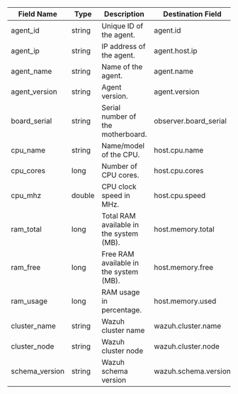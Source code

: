 | Field Name     | Type   | Description                             | Destination Field     | Custom |
|----------------|--------|-----------------------------------------|-----------------------|--------|
| agent_id       | string | Unique ID of the agent.                 | agent.id              | FALSE  |
| agent_ip       | string | IP address of the agent.                | agent.host.ip         | TRUE   |
| agent_name     | string | Name of the agent.                      | agent.name            | FALSE  |
| agent_version  | string | Agent version.                          | agent.version         | FALSE  |
| board_serial   | string | Serial number of the motherboard.       | observer.board_serial | FALSE  |
| cpu_name       | string | Name/model of the CPU.                  | host.cpu.name         | TRUE   |
| cpu_cores      | long   | Number of CPU cores.                    | host.cpu.cores        | TRUE   |
| cpu_mhz        | double | CPU clock speed in MHz.                 | host.cpu.speed        | TRUE   |
| ram_total      | long   | Total RAM available in the system (MB). | host.memory.total     | TRUE   |
| ram_free       | long   | Free RAM available in the system (MB).  | host.memory.free      | TRUE   |
| ram_usage      | long   | RAM usage in percentage.                | host.memory.used      | TRUE   |
| cluster_name   | string | Wazuh cluster name                      | wazuh.cluster.name    | TRUE   |
| cluster_node   | string | Wazuh cluster node                      | wazuh.cluster.node    | TRUE   |
| schema_version | string | Wazuh schema version                    | wazuh.schema.version  | TRUE   |

